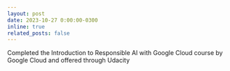 ```yaml
---
layout: post
date: 2023-10-27 0:00:00-0300
inline: true
related_posts: false
---
```


Completed the Introduction to Responsible AI with Google Cloud course by Google Cloud and offered through Udacity
